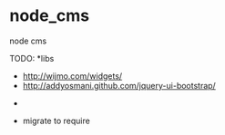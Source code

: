 node_cms
========

node cms 

TODO:
*libs
- http://wijmo.com/widgets/
- http://addyosmani.github.com/jquery-ui-bootstrap/
*
- migrate to require


